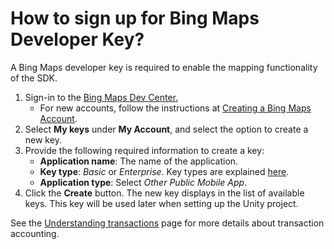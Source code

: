# How to sign up for Bing Maps Developer Key?

A Bing Maps developer key is required to enable the mapping functionality of the SDK.

1. Sign-in to the [Bing Maps Dev Center.](https://www.bingmapsportal.com/Announcement?redirect=True&WT.mc_id=github-mixedrealitycurriculum-ayyonet)
   * For new accounts, follow the instructions at [Creating a Bing Maps Account](https://docs.microsoft.com/bingmaps/getting-started/bing-maps-dev-center-help/creating-a-bing-maps-account?WT.mc_id=github-mixedrealitycurriculum-ayyonet).
2. Select **My keys** under **My Account**, and select the option to create a new key.
3. Provide the following required information to create a key:
   * **Application name**: The name of the application.
   * **Key type**: _Basic_ or _Enterprise_. Key types are explained [here](https://www.microsoft.com/maps/create-a-bing-maps-key?WT.mc_id=github-mixedrealitycurriculum-ayyonet).
   * **Application type**: Select _Other Public Mobile App_.
4. Click the **Create** button. The new key displays in the list of available keys. This key will be used later when setting up the Unity project.

See the [Understanding transactions](https://github.com/microsoft/MapsSDK-Unity/wiki/Understanding-transactions?WT.mc_id=github-mixedrealitycurriculum-ayyonet) page for more details about transaction accounting.

